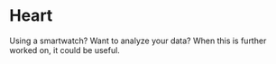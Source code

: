 # Heart

Using a smartwatch? Want to analyze your data? When this is further worked on, it could be useful.
